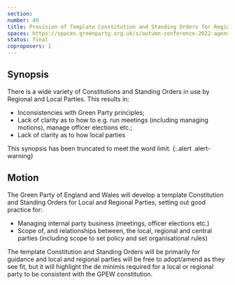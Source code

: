 ```yaml
---
section:
number: 49
title: Provision of Template Constitution and Standing Orders for Regional and Local Parties
spaces: https://spaces.greenparty.org.uk/s/autumn-conference-2022-agenda-forum/?contentId=101917
status: final
coproposers: 1
---
```

## Synopsis
There is a wide variety of Constitutions and Standing Orders in use by Regional and Local Parties. This results in:

* Inconsistencies with Green Party principles;
* Lack of clarity as to how to e.g. run meetings (including managing motions), manage officer elections etc.;
* Lack of clarity as to how local parties

This synopsis has been truncated to meet the word limit.
{:.alert .alert-warning}

## Motion
The Green Party of England and Wales will develop a template Constitution and Standing Orders for Local and Regional Parties, setting out good practice for:

* Managing internal party business (meetings, officer elections etc.)
* Scope of, and relationships between, the local, regional and central parties (including scope to set policy and set organisational rules)

The template Constitution and Standing Orders will be primarily for guidance and local and regional parties will be free to adopt/amend as they see fit, but it will highlight the de minimis required for a local or regional party to be consistent with the GPEW constitution.
